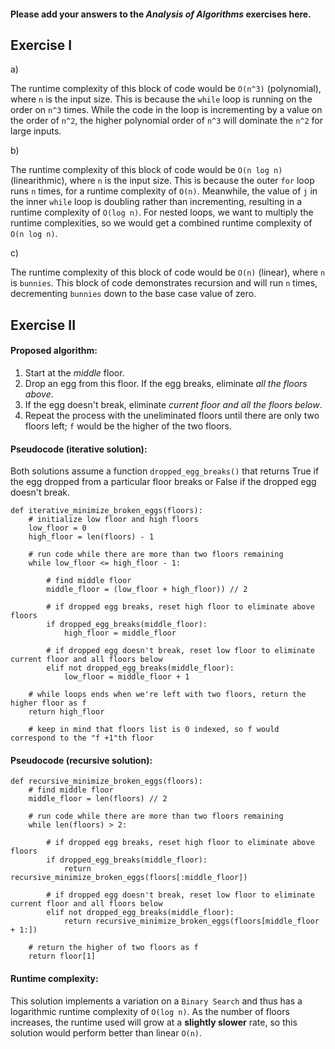#### Please add your answers to the **_Analysis of Algorithms_** exercises here.

## Exercise I

a)

The runtime complexity of this block of code would be `O(n^3)` (polynomial), where `n` is the input size. This is because the `while` loop is running on the order on `n^3` times. While the code in the loop is incrementing by a value on the order of `n^2`, the higher polynomial order of `n^3` will dominate the `n^2` for large inputs.

b)

The runtime complexity of this block of code would be `O(n log n)` (linearithmic), where `n` is the input size. This is because the outer `for` loop runs `n` times, for a runtime complexity of `O(n)`. Meanwhile, the value of `j` in the inner `while` loop is doubling rather than incrementing, resulting in a runtime complexity of `O(log n)`. For nested loops, we want to multiply the runtime complexities, so we would get a combined runtime complexity of `O(n log n)`.

c)

The runtime complexity of this block of code would be `O(n)` (linear), where `n` is `bunnies`. This block of code demonstrates recursion and will run `n` times, decrementing `bunnies` down to the base case value of zero.

## Exercise II

#### Proposed algorithm:

1. Start at the _middle_ floor.
2. Drop an egg from this floor. If the egg breaks, eliminate _all the floors above_.
3. If the egg doesn't break, eliminate _current floor and all the floors below_.
4. Repeat the process with the uneliminated floors until there are only two floors left; `f` would be the higher of the two floors.

#### Pseudocode (iterative solution):

Both solutions assume a function `dropped_egg_breaks()` that returns True if the egg dropped from a particular floor breaks or False if the dropped egg doesn't break.

```
def iterative_minimize_broken_eggs(floors):
    # initialize low floor and high floors
    low_floor = 0
    high_floor = len(floors) - 1

    # run code while there are more than two floors remaining
    while low_floor <= high_floor - 1:

        # find middle floor
        middle_floor = (low_floor + high_floor)) // 2

        # if dropped egg breaks, reset high floor to eliminate above floors
        if dropped_egg_breaks(middle_floor):
            high_floor = middle_floor

        # if dropped egg doesn't break, reset low floor to eliminate current floor and all floors below
        elif not dropped_egg_breaks(middle_floor):
            low_floor = middle_floor + 1

    # while loops ends when we're left with two floors, return the higher floor as f
    return high_floor

    # keep in mind that floors list is 0 indexed, so f would correspond to the "f +1"th floor
```

#### Pseudocode (recursive solution):

```
def recursive_minimize_broken_eggs(floors):
    # find middle floor
    middle_floor = len(floors) // 2

    # run code while there are more than two floors remaining
    while len(floors) > 2:

        # if dropped egg breaks, reset high floor to eliminate above floors
        if dropped_egg_breaks(middle_floor):
            return recursive_minimize_broken_eggs(floors[:middle_floor])

        # if dropped egg doesn't break, reset low floor to eliminate current floor and all floors below
        elif not dropped_egg_breaks(middle_floor):
            return recursive_minimize_broken_eggs(floors[middle_floor + 1:])

    # return the higher of two floors as f
    return floor[1]
```

#### Runtime complexity:

This solution implements a variation on a `Binary Search` and thus has a logarithmic runtime complexity of `O(log n)`. As the number of floors increases, the runtime used will grow at a **slightly slower** rate, so this solution would perform better than linear `O(n)`.

